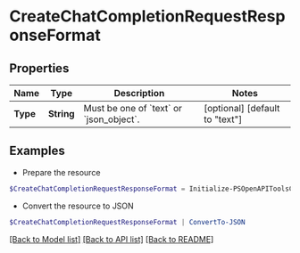 # CreateChatCompletionRequestResponseFormat
## Properties

Name | Type | Description | Notes
------------ | ------------- | ------------- | -------------
**Type** | **String** | Must be one of &#x60;text&#x60; or &#x60;json_object&#x60;. | [optional] [default to "text"]

## Examples

- Prepare the resource
```powershell
$CreateChatCompletionRequestResponseFormat = Initialize-PSOpenAPIToolsCreateChatCompletionRequestResponseFormat  -Type json_object
```

- Convert the resource to JSON
```powershell
$CreateChatCompletionRequestResponseFormat | ConvertTo-JSON
```

[[Back to Model list]](../README.md#documentation-for-models) [[Back to API list]](../README.md#documentation-for-api-endpoints) [[Back to README]](../README.md)


